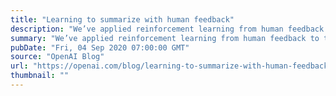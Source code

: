 ```yaml
---
title: "Learning to summarize with human feedback"
description: "We’ve applied reinforcement learning from human feedback to train language models that are better at summarization."
summary: "We’ve applied reinforcement learning from human feedback to train language models that are better at summarization."
pubDate: "Fri, 04 Sep 2020 07:00:00 GMT"
source: "OpenAI Blog"
url: "https://openai.com/blog/learning-to-summarize-with-human-feedback"
thumbnail: ""
---
```


